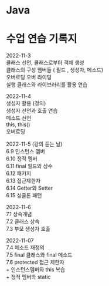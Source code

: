 # Java

수업 연습 기록지
===========

2022-11-3
<br/>클래스 선언, 클래스로부터 객체 생성
<br/>클래스의 구성 맴버들 ( 필드 , 생성자, 메소드)
<br/>오버로딩 오버 라이딩
<br/>실행 클래스와 라이브러리를 활용 연습

2022-11-4
<br/>생성자 활용 (정의)
<br/>생성자 선언과 호출 연습
<br/>메소드 선언
<br/>this, this()
<br/>오버로딩


2022-11-5 (강의 듣는 날)
<br/>6.9 인스턴스 멤버
<br/>6.10 정적 멤버
<br/>6.11 final 필드와 상수
<br/>6.12 패키지
<br/>6.13 접근제한자
<br/>6.14 Getter와 Setter
<br/>6.15 싱클톤 패턴

2022-11-6
<br/>7.1 상속개념
<br/>7.2 클래스 상속
<br/>7.3 부모 생성자 호출

2022-11-07
<br/>7.4 메소드 재정의
<br/>7.5 final 클래스와 final 메소드
<br/>7.6 protected 접근 제한자
<br/>+ 인스턴스멤버와 this 복습 
<br/>+ 정적 멤버와 static

